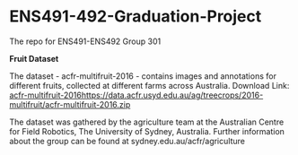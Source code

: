 # ENS491-492-Graduation-Project
The repo for ENS491-ENS492 Group 301

**Fruit Dataset**

The dataset - acfr-multifruit-2016 - contains images and annotations for different fruits, collected at different farms across Australia.
Download Link: [acfr-multifruit-2016https://data.acfr.usyd.edu.au/ag/treecrops/2016-multifruit/acfr-multifruit-2016.zip](https://data.acfr.usyd.edu.au/ag/treecrops/2016-multifruit/acfr-multifruit-2016.zip)

The dataset was gathered by the agriculture team at the Australian Centre for Field Robotics, The University of Sydney, Australia. Further information about the group can be found at sydney.edu.au/acfr/agriculture 

